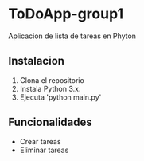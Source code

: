 # ToDoApp-group1
Aplicacion de lista de tareas en Phyton

## Instalacion
1. Clona el repositorio
2. Instala Python 3.x.
3. Ejecuta 'python main.py'

## Funcionalidades
- Crear tareas
- Eliminar tareas
